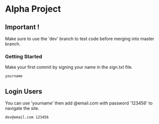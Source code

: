 # Alpha Project

## Important !
Make sure to use the 'dev' branch to test code before merging into master branch.

### Getting Started
Make your first commit by signing your name in the sign.txt file.

```js
yourname
```


## Login Users
You can use 'yourname' then add @email.com with password '123456' to navigate the site.

```sh
dev@email.com 123456
```
